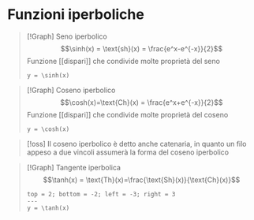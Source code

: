 # Funzioni iperboliche
>[!Graph] Seno iperbolico
>$$\sinh(x) = \text{sh}(x) = \frac{e^x-e^{-x}}{2}$$
>Funzione [[dispari]] che condivide molte proprietà del seno
>
>```desmos-graph
>y = \sinh(x)
>```

>[!Graph] Coseno iperbolico
>$$\cosh(x)=\text{Ch}(x) = \frac{e^x+e^{-x}}{2}$$
>Funzione [[dispari]] che condivide molte proprietà del coseno
>```desmos-graph
>y = \cosh(x)
>```

>[!oss] 
>Il coseno iperbolico è detto anche catenaria, in quanto un filo appeso a due vincoli assumerà la forma del coseno iperbolico

>[!Graph] Tangente iperbolica
>$$\tanh(x) = \text{Th}(x)=\frac{\text{Sh}(x)}{\text{Ch}(x)}$$
>```desmos-graph
>top = 2; bottom = -2; left = -3; right = 3
>---
>y = \tanh(x)
>```